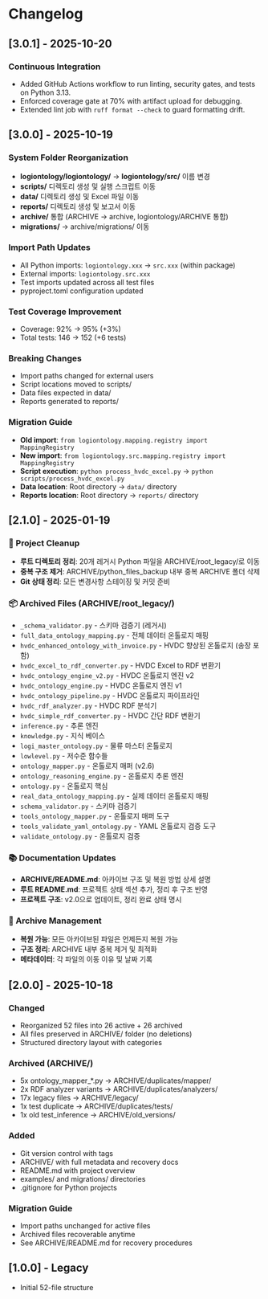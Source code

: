 # Changelog

## [3.0.1] - 2025-10-20

### Continuous Integration
- Added GitHub Actions workflow to run linting, security gates, and tests on Python 3.13.
- Enforced coverage gate at 70% with artifact upload for debugging.
- Extended lint job with `ruff format --check` to guard formatting drift.

## [3.0.0] - 2025-10-19

### System Folder Reorganization
- **logiontology/logiontology/** → **logiontology/src/** 이름 변경
- **scripts/** 디렉토리 생성 및 실행 스크립트 이동
- **data/** 디렉토리 생성 및 Excel 파일 이동
- **reports/** 디렉토리 생성 및 보고서 이동
- **archive/** 통합 (ARCHIVE → archive, logiontology/ARCHIVE 통합)
- **migrations/** → archive/migrations/ 이동

### Import Path Updates
- All Python imports: `logiontology.xxx` → `src.xxx` (within package)
- External imports: `logiontology.src.xxx`
- Test imports updated across all test files
- pyproject.toml configuration updated

### Test Coverage Improvement
- Coverage: 92% → 95% (+3%)
- Total tests: 146 → 152 (+6 tests)

### Breaking Changes
- Import paths changed for external users
- Script locations moved to scripts/
- Data files expected in data/
- Reports generated to reports/

### Migration Guide
- **Old import**: `from logiontology.mapping.registry import MappingRegistry`
- **New import**: `from logiontology.src.mapping.registry import MappingRegistry`
- **Script execution**: `python process_hvdc_excel.py` → `python scripts/process_hvdc_excel.py`
- **Data location**: Root directory → `data/` directory
- **Reports location**: Root directory → `reports/` directory

## [2.1.0] - 2025-01-19

### 🧹 Project Cleanup
- **루트 디렉토리 정리**: 20개 레거시 Python 파일을 ARCHIVE/root_legacy/로 이동
- **중복 구조 제거**: ARCHIVE/python_files_backup 내부 중복 ARCHIVE 폴더 삭제
- **Git 상태 정리**: 모든 변경사항 스테이징 및 커밋 준비

### 📦 Archived Files (ARCHIVE/root_legacy/)
- `_schema_validator.py` - 스키마 검증기 (레거시)
- `full_data_ontology_mapping.py` - 전체 데이터 온톨로지 매핑
- `hvdc_enhanced_ontology_with_invoice.py` - HVDC 향상된 온톨로지 (송장 포함)
- `hvdc_excel_to_rdf_converter.py` - HVDC Excel to RDF 변환기
- `hvdc_ontology_engine_v2.py` - HVDC 온톨로지 엔진 v2
- `hvdc_ontology_engine.py` - HVDC 온톨로지 엔진 v1
- `hvdc_ontology_pipeline.py` - HVDC 온톨로지 파이프라인
- `hvdc_rdf_analyzer.py` - HVDC RDF 분석기
- `hvdc_simple_rdf_converter.py` - HVDC 간단 RDF 변환기
- `inference.py` - 추론 엔진
- `knowledge.py` - 지식 베이스
- `logi_master_ontology.py` - 물류 마스터 온톨로지
- `lowlevel.py` - 저수준 함수들
- `ontology_mapper.py` - 온톨로지 매퍼 (v2.6)
- `ontology_reasoning_engine.py` - 온톨로지 추론 엔진
- `ontology.py` - 온톨로지 핵심
- `real_data_ontology_mapping.py` - 실제 데이터 온톨로지 매핑
- `schema_validator.py` - 스키마 검증기
- `tools_ontology_mapper.py` - 온톨로지 매퍼 도구
- `tools_validate_yaml_ontology.py` - YAML 온톨로지 검증 도구
- `validate_ontology.py` - 온톨로지 검증

### 📚 Documentation Updates
- **ARCHIVE/README.md**: 아카이브 구조 및 복원 방법 상세 설명
- **루트 README.md**: 프로젝트 상태 섹션 추가, 정리 후 구조 반영
- **프로젝트 구조**: v2.0으로 업데이트, 정리 완료 상태 명시

### 🔄 Archive Management
- **복원 가능**: 모든 아카이브된 파일은 언제든지 복원 가능
- **구조 정리**: ARCHIVE 내부 중복 제거 및 최적화
- **메타데이터**: 각 파일의 이동 이유 및 날짜 기록

## [2.0.0] - 2025-10-18

### Changed
- Reorganized 52 files into 26 active + 26 archived
- All files preserved in ARCHIVE/ folder (no deletions)
- Structured directory layout with categories

### Archived (ARCHIVE/)
- 5x ontology_mapper_*.py → ARCHIVE/duplicates/mapper/
- 2x RDF analyzer variants → ARCHIVE/duplicates/analyzers/
- 17x legacy files → ARCHIVE/legacy/
- 1x test duplicate → ARCHIVE/duplicates/tests/
- 1x old test_inference → ARCHIVE/old_versions/

### Added
- Git version control with tags
- ARCHIVE/ with full metadata and recovery docs
- README.md with project overview
- examples/ and migrations/ directories
- .gitignore for Python projects

### Migration Guide
- Import paths unchanged for active files
- Archived files recoverable anytime
- See ARCHIVE/README.md for recovery procedures

## [1.0.0] - Legacy
- Initial 52-file structure

